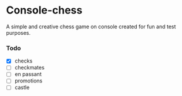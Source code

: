 # Console-chess
A simple and creative chess game on console created for fun and test purposes.

### Todo
- [x] checks
- [ ] checkmates
- [ ] en passant 
- [ ] promotions
- [ ] castle